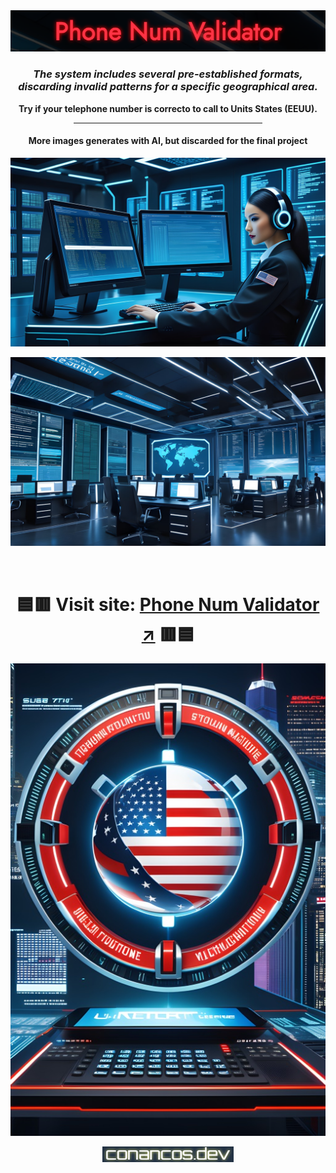 <div align="center">

<img alt="image logo" src="./images/readme-img-val.png">

<br>

### _**The system includes several pre-established formats, discarding invalid patterns for a specific geographical area.**_

**Try if your telephone number is correcto to call to Units States (EEUU).**

<hr width="60%">

#### **More images generates with AI, but discarded for the final project**

<img alt="machine generate with AI" src="./images/1400-validator-2.jpg" width="900px">
<p></p>
<img alt="machine generate with AI" src="./images/1400-validator-1.jpg" width="900px">

<p></p>
<br>

# 🟦🟥 **Visit site:** [Phone Num Validator ↗](https://conancos.dev/next/logica-js/PhoneNumberValidator/index.html) 🟥🟦

<img alt="logo machine" src="./images/768-validator-2.jpg">

<p></p>

<img alt="logo developer" src="./images/logo-conancos.png">

</div>
